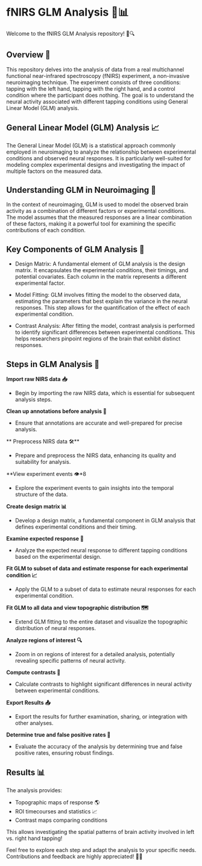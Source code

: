 # fNIRS GLM Analysis 🧠📊
Welcome to the fNIRS GLM Analysis repository! 🎉🔍

## Overview 📝
This repository delves into the analysis of data from a real multichannel functional near-infrared spectroscopy (fNIRS) experiment, a non-invasive neuroimaging technique. 
The experiment consists of three conditions: tapping with the left hand, tapping with the right hand, and a control condition where the participant does nothing. 
The goal is to understand the neural activity associated with different tapping conditions using General Linear Model (GLM) analysis.

## General Linear Model (GLM) Analysis 📈
The General Linear Model (GLM) is a statistical approach commonly employed in neuroimaging to analyze the relationship between experimental conditions and observed neural responses. It is particularly well-suited for modeling complex experimental designs and investigating the impact of multiple factors on the measured data.

## Understanding GLM in Neuroimaging 🤔
In the context of neuroimaging, GLM is used to model the observed brain activity as a combination of different factors or experimental conditions. The model assumes that the measured responses are a linear combination of these factors, making it a powerful tool for examining the specific contributions of each condition.

## Key Components of GLM Analysis 🧩
- Design Matrix: A fundamental element of GLM analysis is the design matrix. It encapsulates the experimental conditions, their timings, and potential covariates. Each column in the matrix represents a different experimental factor.

- Model Fitting: GLM involves fitting the model to the observed data, estimating the parameters that best explain the variance in the neural responses. This step allows for the quantification of the effect of each experimental condition.

- Contrast Analysis: After fitting the model, contrast analysis is performed to identify significant differences between experimental conditions. This helps researchers pinpoint regions of the brain that exhibit distinct responses.

## Steps in GLM Analysis 🔄

**Import raw NIRS data 📥**
 - Begin by importing the raw NIRS data, which is essential for subsequent analysis steps.

 **Clean up annotations before analysis 🧹**
 - Ensure that annotations are accurate and well-prepared for precise analysis.

** Preprocess NIRS data 🛠️**
 - Prepare and preprocess the NIRS data, enhancing its quality and suitability for analysis.

**View experiment events 👁️*8
 - Explore the experiment events to gain insights into the temporal structure of the data.

**Create design matrix 📊**
 - Develop a design matrix, a fundamental component in GLM analysis that defines experimental conditions and their timing.

**Examine expected response 🧐**
 - Analyze the expected neural response to different tapping conditions based on the experimental design.

**Fit GLM to subset of data and estimate response for each experimental condition 📈**
 - Apply the GLM to a subset of data to estimate neural responses for each experimental condition.

**Fit GLM to all data and view topographic distribution 🗺️**
 - Extend GLM fitting to the entire dataset and visualize the topographic distribution of neural responses.

**Analyze regions of interest 🔍**
 - Zoom in on regions of interest for a detailed analysis, potentially revealing specific patterns of neural activity.

**Compute contrasts 🔄**
 - Calculate contrasts to highlight significant differences in neural activity between experimental conditions.

**Export Results 📤**
 - Export the results for further examination, sharing, or integration with other analyses.

**Determine true and false positive rates 🎯**
 - Evaluate the accuracy of the analysis by determining true and false positive rates, ensuring robust findings.

## Results 📊

The analysis provides:
- Topographic maps of response 🌎
- ROI timecourses and statistics 📈
- Contrast maps comparing conditions

This allows investigating the spatial patterns of brain activity involved in left vs. right hand tapping!

Feel free to explore each step and adapt the analysis to your specific needs. Contributions and feedback are highly appreciated! 🤝🚀
